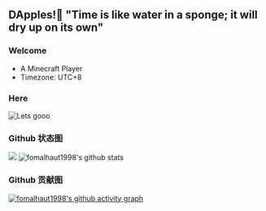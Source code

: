## DApples!🍎 "Time is like water in a sponge; it will dry up on its own"

### Welcome


- A Minecraft Player
- Timezone: UTC+8


### Here

![Lets gooo](https://github.com/user-attachments/assets/5743395a-d442-4762-9144-db786fac6670)


### Github 状态图
[![](https://activity-graph.herokuapp.com/graph?username=fomalhaut1998&theme=tokyonight)](https://github.com/ashutosh00710/github-readme-activity-graph)
![fomalhaut1998's github stats](https://github-readme-stats.vercel.app/api?username=fomalhaut1998&show_icons=true&theme=tokyonight)

### Github 贡献图
[![fomalhaut1998's github activity graph](https://github-readme-activity-graph.vercel.app/graph?username=Fomalhaut1998&theme=react)](https://github.com/ashutosh00710/github-readme-activity-graph)


